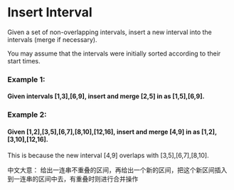 # Insert Interval

Given a set of non-overlapping intervals, insert a new interval into the intervals (merge if necessary).

You may assume that the intervals were initially sorted according to their start times.

### Example 1:
#### Given intervals [1,3],[6,9], insert and merge [2,5] in as [1,5],[6,9].

### Example 2:
#### Given [1,2],[3,5],[6,7],[8,10],[12,16], insert and merge [4,9] in as [1,2],[3,10],[12,16].

This is because the new interval [4,9] overlaps with [3,5],[6,7],[8,10].

中文大意：
	给出一连串不重叠的区间，再给出一个新的区间，把这个新区间插入到一连串的区间中去，有重叠时则进行合并操作